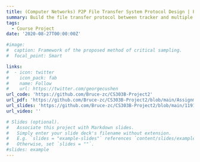 ```yaml
---
title: (Computer Networks) P2P File Transfer System Protocol Design | Python
summary: Build the file transfer protocol between tracker and multiple clients, and implement the register, download, cancel and close functions of clients. Prioritize high uplink bandwidth nodes and actively choke nodes with sudden drops in uplink bandwidth. Accelerate file transfer efficiency while ensuring reliable data transfer. The file transfer efficiency of the designed P2P protocol outperforms the traditional Server-Client model by 176\%  in benchmarking test scenarios.
tags:
  - Course Project
date: '2020-08-27T00:00:00Z'

#image:
#  caption: Framework of the proposed method of critical sampling.
#  focal_point: Smart

links:
#  - icon: twitter
#    icon_pack: fab
#    name: Follow
#    url: https://twitter.com/georgecushen
url_code: 'https://github.com/Bruce-zc/CS303B-Project2'
url_pdf: 'https://github.com/Bruce-zc/CS303B-Project2/blob/main/Assignment%202%20Report.pdf'
url_slides: 'https://github.com/Bruce-zc/CS303B-Project2/blob/main/11910803_assignment2.pptx'
url_video: ''

# Slides (optional).
#   Associate this project with Markdown slides.
#   Simply enter your slide deck's filename without extension.
#   E.g. `slides = "example-slides"` references `content/slides/example-slides.md`.
#   Otherwise, set `slides = ""`.
#slides: example
---
```

